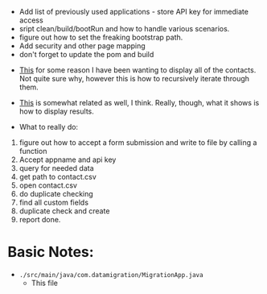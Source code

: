 - Add list of previously used applications - store API key for immediate access
- sript clean/build/bootRun and how to handle various scenarios.
- figure out how to set the freaking bootstrap path.
- Add security and other page mapping
- don't forget to update the pom and build

* [This](http://stackoverflow.com/a/25419184) for some reason I have been wanting to
display all of the contacts. Not quite sure why, however this is how to recursively iterate
through them.
* [This](http://stackoverflow.com/questions/29728842/thymeleaf-recursion-not-working) is
somewhat related as well, I think.  Really, though, what it shows is how to display results.

* What to really do:
1. figure out how to accept a form submission and write to file by calling a function
2. Accept appname and api key
3. query for needed data
4. get path to contact.csv
5. open contact.csv
6. do duplicate checking
7. find all custom fields
8. duplicate check and create
9. report done. 



# Basic Notes:
- `./src/main/java/com.datamigration/MigrationApp.java`
  - This file
